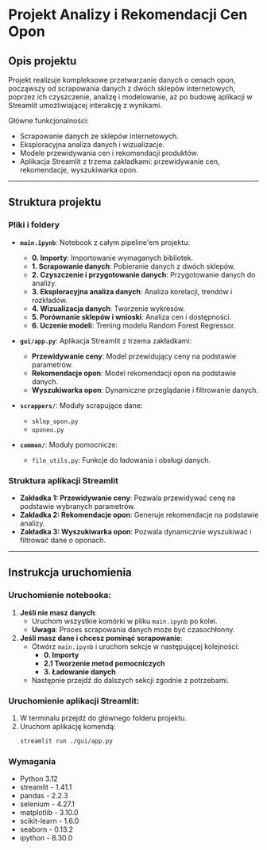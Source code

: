 # Projekt Analizy i Rekomendacji Cen Opon

## Opis projektu

Projekt realizuje kompleksowe przetwarzanie danych o cenach opon, począwszy od scrapowania danych z dwóch sklepów internetowych, poprzez ich czyszczenie, analizę i modelowanie, aż po budowę aplikacji w Streamlit umożliwiającej interakcję z wynikami.

Główne funkcjonalności:
- Scrapowanie danych ze sklepów internetowych.
- Eksploracyjna analiza danych i wizualizacje.
- Modele przewidywania cen i rekomendacji produktów.
- Aplikacja Streamlit z trzema zakładkami: przewidywanie cen, rekomendacje, wyszukiwarka opon.

---

## Struktura projektu

### Pliki i foldery
- **`main.ipynb`**: Notebook z całym pipeline'em projektu:
  - **0. Importy**: Importowanie wymaganych bibliotek.
  - **1. Scrapowanie danych**: Pobieranie danych z dwóch sklepów.
  - **2. Czyszczenie i przygotowanie danych**: Przygotowanie danych do analizy.
  - **3. Eksploracyjna analiza danych**: Analiza korelacji, trendów i rozkładów.
  - **4. Wizualizacja danych**: Tworzenie wykresów.
  - **5. Porównanie sklepów i wnioski**: Analiza cen i dostępności.
  - **6. Uczenie modeli**: Trening modelu Random Forest Regressor.

- **`gui/app.py`**: Aplikacja Streamlit z trzema zakładkami:
  - **Przewidywanie ceny**: Model przewidujący ceny na podstawie parametrów.
  - **Rekomendacje opon**: Model rekomendacji opon na podstawie danych.
  - **Wyszukiwarka opon**: Dynamiczne przeglądanie i filtrowanie danych.

- **`scrappers/`**: Moduły scrapujące dane:
  - `sklep_opon.py`
  - `oponeo.py`

- **`common/`**: Moduły pomocnicze:
  - `file_utils.py`: Funkcje do ładowania i obsługi danych.

### Struktura aplikacji Streamlit
- **Zakładka 1: Przewidywanie ceny**: Pozwala przewidywać cenę na podstawie wybranych parametrów.
- **Zakładka 2: Rekomendacje opon**: Generuje rekomendacje na podstawie analizy.
- **Zakładka 3: Wyszukiwarka opon**: Pozwala dynamicznie wyszukiwać i filtrować dane o oponach.

---

## Instrukcja uruchomienia

### Uruchomienie notebooka:
1. **Jeśli nie masz danych**:
   - Uruchom wszystkie komórki w pliku `main.ipynb` po kolei.
   - **Uwaga**: Proces scrapowania danych może być czasochłonny.
2. **Jeśli masz dane i chcesz pominąć scrapowanie**:
   - Otwórz `main.ipynb` i uruchom sekcje w następującej kolejności:
     - **0. Importy**
     - **2.1 Tworzenie metod pomocniczych**
     - **3. Ładowanie danych**
   - Następnie przejdź do dalszych sekcji zgodnie z potrzebami.

### Uruchomienie aplikacji Streamlit:
1. W terminalu przejdź do głównego folderu projektu.
2. Uruchom aplikację komendą:
   ```bash
   streamlit run ./gui/app.py


### Wymagania
- Python 3.12
- streamlit - 1.41.1
- pandas - 2.2.3
- selenium - 4.27.1
- matplotlib - 3.10.0
- scikit-learn - 1.6.0
- seaborn - 0.13.2
- ipython - 8.30.0
